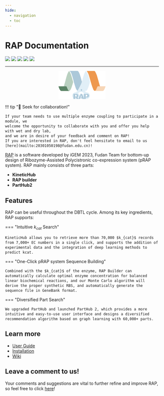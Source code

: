 ```yaml
---
hide:
  - navigation
  - toc
---
```

# RAP Documentation

![](https://badgen.net/badge/platform/Linux,macOS,Windows?list=%7C)
![](https://badgen.net/static/Python/3.10/blue)
![](https://badgen.net/static/vue/2.6+/green)
![](https://badgen.net/static/license/CC%20BY%204.0/blue)
![](https://badgen.net/docker/size/mistyfield/rap/0.4.1-beta)

<hr>
<center>
    <img src="assets/RAP_logo.png" alt="RAP_logo" style="zoom: 15%;" />
</center>


!!! tip "🤝 Seek for collaboration!"

    If your team needs to use multiple enzyme coupling to participate in a module, we 
    welcome the opportunity to collaborate with you and offer you help with wet and dry lab, 
    and we are in desire of your feedback and comment on RAP!
    If you are interested in RAP, don't feel hensitate to email to us [here](mailto:20301050198@fudan.edu.cn)!

[RAP](http://54.169.242.254:5000) is a software developed by iGEM 2023, Fudan Team for bottom-up design of Ribozyme-Assisted Polycistronic co-expression system (pRAP system). RAP mainly consists of three parts:

- **KineticHub**
- **RAP builder**
- **PartHub2**

## Features

RAP can be useful throughout the DBTL cycle. Among its key ingredients, RAP supports:

=== "Intuitive $k_{cat}$ Search"

    KineticHub allows you to retrieve more than 70,000 $k_{cat}$ records from 7,000+ EC numbers in a single click, and supports the addition of experimental data and the integration of deep learning methods to predict kcat. 

=== "One-Click pRAP system Sequence Building"

    Combined with the $k_{cat}$ of the enzyme, RAP Builder can automatically calculate optimal enzyme concentration for balanced linear biochemical reactions, and our Monte Carlo algorithm will derive the proper synthetic RBS, and automatically generate the sequence file in GeneBank format.

=== "Diversified Part Search"

    We upgraded PartHub and launched PartHub 2, which provides a more intuitive and easy-to-use user interface and designs a diversified recommendation algorithm based on graph learning with 60,000+ parts.

## Learn more
- [User Guide](get_started.md)
- [Installation](installation.md)
- [Wiki](https://2023.igem.wiki/fudan/software)

## Leave a comment to us!

Your comments and suggestions are vital to further refine and improve RAP, so feel free to click [here](http://54.169.242.254:5000/comment)!